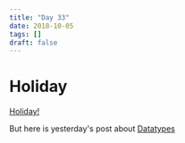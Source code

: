 ```yaml
---
title: "Day 33"
date: 2018-10-05
tags: []
draft: false
---
```

# Holiday

[Holiday!](https://www.youtube.com/watch?v=5Rswx2Z7SDw)

But here is yesterday's post about [Datatypes](https://lewis-coleman-blog.netlify.com/post/day_32/)
